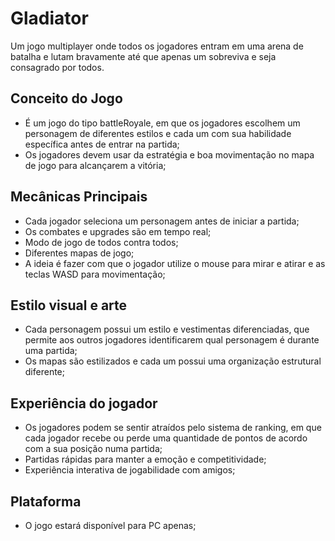 # Gladiator
Um jogo multiplayer onde todos os jogadores entram em uma arena de batalha e lutam bravamente até que apenas um sobreviva e seja consagrado por todos.

## Conceito do Jogo
* É um jogo do tipo battleRoyale, em que os jogadores escolhem um personagem de diferentes estilos e cada um com sua habilidade específica antes de entrar na partida;
* Os jogadores devem usar da estratégia e boa movimentação no mapa de jogo para alcançarem a vitória;

## Mecânicas Principais
* Cada jogador seleciona um personagem antes de iniciar a partida;
* Os combates e upgrades são em tempo real;
* Modo de jogo de todos contra todos;
* Diferentes mapas de jogo;
* A ideia é fazer com que o jogador utilize o mouse para mirar e atirar e as teclas WASD para movimentação;

## Estilo visual e arte

* Cada personagem possui um estilo e vestimentas diferenciadas, que permite aos outros jogadores identificarem qual personagem é durante uma partida;
* Os mapas são estilizados e cada um possui uma organização estrutural diferente;

## Experiência do jogador

* Os jogadores podem se sentir atraídos pelo sistema de ranking, em que cada jogador recebe ou perde uma quantidade de pontos de acordo com a sua posição numa partida;
* Partidas rápidas para manter a emoção e competitividade;
* Experiência interativa de jogabilidade com amigos;

## Plataforma

* O jogo estará disponível para PC apenas;


